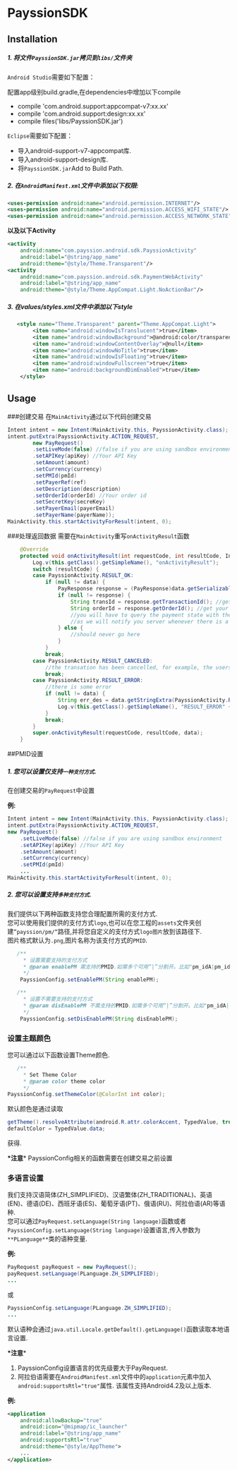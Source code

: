 # PayssionSDK
## Installation
##### 1. 将文件`PayssionSDK.jar`拷贝到`libs/`文件夹

`Android Studio`需要如下配置：

配置app级别build.gradle,在dependencies中增加以下compile
 - compile 'com.android.support:appcompat-v7:xx.xx'
 - compile 'com.android.support:design:xx.xx'
 - compile files('libs/PayssionSDK.jar')

`Eclipse`需要如下配置：

 - 导入android-support-v7-appcompat库.
 - 导入android-support-design库.
 - 将`PayssionSDK.jar`Add to Build Path.    

##### 2. 在`AndroidManifest.xml`文件中添加以下权限:
```xml
<uses-permission android:name="android.permission.INTERNET"/>
<uses-permission android:name="android.permission.ACCESS_WIFI_STATE"/>
<uses-permission android:name="android.permission.ACCESS_NETWORK_STATE"/>
```
**以及以下Activity**
```xml
<activity
    android:name="com.payssion.android.sdk.PayssionActivity"
    android:label="@string/app_name"
    android:theme="@style/Theme.Transparent"/>
<activity
    android:name="com.payssion.android.sdk.PaymentWebActivity"
    android:label="@string/app_name"
    android:theme="@style/Theme.AppCompat.Light.NoActionBar"/>
```

##### 3. 在values/styles.xml文件中添加以下style
```xml
   <style name="Theme.Transparent" parent="Theme.AppCompat.Light">
        <item name="android:windowIsTranslucent">true</item>
        <item name="android:windowBackground">@android:color/transparent</item>
        <item name="android:windowContentOverlay">@null</item>
        <item name="android:windowNoTitle">true</item>
        <item name="android:windowIsFloating">true</item>
        <item name="android:windowFullscreen">true</item>
        <item name="android:backgroundDimEnabled">true</item>
    </style>
```
## Usage
###创建交易
在`MainActivity`通过以下代码创建交易
```java
Intent intent = new Intent(MainActivity.this, PayssionActivity.class);
intent.putExtra(PayssionActivity.ACTION_REQUEST,
        new PayRequest()
        .setLiveMode(false) //false if you are using sandbox environment
        .setAPIKey(apiKey) //Your API Key
        .setAmount(amount)
        .setCurrency(currency)
        .setPMId(pmId)
        .setPayerRef(ref)
        .setDescription(description)
        .setOrderId(orderId) //Your order id
        .setSecretKey(secreKey)
        .setPayerEmail(payerEmail)
        .setPayerName(payerName));
MainActivity.this.startActivityForResult(intent, 0);
```
###处理返回数据
需要在`MainActivity`重写`onActivityResult`函数
```java
    @Override
    protected void onActivityResult(int requestCode, int resultCode, Intent data) {
        Log.v(this.getClass().getSimpleName(), "onActivityResult");
        switch (resultCode) {
        case PayssionActivity.RESULT_OK:
            if (null != data) {
                PayResponse response = (PayResponse)data.getSerializableExtra(PayssionActivity.RESULT_DATA);
                if (null != response) {
                    String transId = response.getTransactionId(); //get Payssion transaction id
					String orderId = response.getOrderId(); //get your order id
                    //you will have to query the payment state with the transId or orderId from your server
                    //as we will notify you server whenever there is a payment state change
                } else {
                    //should never go here
                }
            }
            break;
        case PayssionActivity.RESULT_CANCELED:
            //the transation has been cancelled, for example, the users doesn't pay but get back
            break;
        case PayssionActivity.RESULT_ERROR:
            //there is some error
            if (null != data) {
                String err_des = data.getStringExtra(PayssionActivity.RESULT_DESCRIPTION);
                Log.v(this.getClass().getSimpleName(), "RESULT_ERROR" + err_des);   
            }
            break;
        }
        super.onActivityResult(requestCode, resultCode, data);
    }
```
##PMID设置
##### 1. 您可以设置仅支持`一种支付方式`.  
在创建交易的`PayRequest`中设置  

**例:**
```java
Intent intent = new Intent(MainActivity.this, PayssionActivity.class);
intent.putExtra(PayssionActivity.ACTION_REQUEST,
new PayRequest()
    .setLiveMode(false) //false if you are using sandbox environment
    .setAPIKey(apiKey) //Your API Key
    .setAmount(amount)
    .setCurrency(currency)
    .setPMId(pmId)
    ...
MainActivity.this.startActivityForResult(intent, 0);
```
##### 2. 您可以设置支持`多种支付方式`.  
我们提供以下两种函数支持您合理配置所需的支付方式.  
您可以使用我们提供的支付方式`logo`,也可以在您工程的`assets`文件夹创建`”payssion/pm/“`路径,并将您自定义的支付方式`logo图片`放到该路径下.  
图片格式默认为`.png`,图片名称为该支付方式的`PMID`.
```java
   /**
     * 设置需要支持的支付方式
     * @param enablePM 需支持的PMID.如需多个可用“|”分割开。比如"pm_idA|pm_idB|pm_idC"
     */
    PayssionConfig.setEnablePM(String enablePM);

   /**
     * 设置不需要支持的支付方式
     * @param disEnablePM 不需支持的PMID.如需多个可用“|”分割开。比如"pm_idA|pm_idB|pm_idC"
     */
    PayssionConfig.setDisEnablePM(String disEnablePM);
```
### 设置主题颜色
您可以通过以下函数设置Theme颜色.
```java
   /**
     * Set Theme Color
     * @param color theme color
     */
PayssionConfig.setThemeColor(@ColorInt int color);
```
默认颜色是通过读取
```java
getTheme().resolveAttribute(android.R.attr.colorAccent, TypedValue, true);  
defaultColor = TypedValue.data;
```
获得.

**\*注意*** PayssionConfig相关的函数需要在创建交易之前设置  

### 多语言设置
我们支持汉语简体(ZH_SIMPLIFIED)、汉语繁体(ZH_TRADITIONAL)、英语(EN)、德语(DE)、西班牙语(ES)、葡萄牙语(PT)、俄语(RU)、阿拉伯语(AR)等语种.  
您可以通过`PayRequest.setLanguage(String language)`函数或者`PayssionConfig.setLanguage(String language)`设置语言,传入参数为`**PLanguage**`类的语种变量.  

**例:**  
```java
PayRequest payRequest = new PayRequest();
payRequest.setLanguage(PLanguage.ZH_SIMPLIFIED);
...
```
或
```java
PayssionConfig.setLanguage(PLanguage.ZH_SIMPLIFIED);
...
```

默认语种会通过`java.util.Locale.getDefault().getLanguage()`函数读取本地语言设置.

**\*注意***  
1. PayssionConfig设置语言的优先级要大于PayRequest.  
2. 阿拉伯语需要在`AndroidManifest.xml`文件中的`application`元素中加入`android:supportsRtl="true"`属性.
    该属性支持Android4.2及以上版本.  
    
**例:**  
```xml
<application
    android:allowBackup="true"
    android:icon="@mipmap/ic_launcher"
    android:label="@string/app_name"
    android:supportsRtl="true"
    android:theme="@style/AppTheme">
    ...
</application>
```
    
